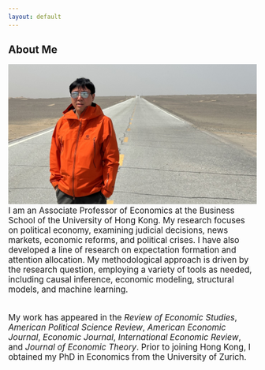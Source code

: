 ```yaml
---
layout: default
---
```


## About Me

<img class="full-width-image" src="/image/hengchen-2025-april.jpg">

<div style="font-size: 1.2em;">
I am an Associate Professor of Economics at the Business School of the University of Hong Kong. My research focuses on political economy, examining judicial decisions, news markets, economic reforms, and political crises. I have also developed a line of research on expectation formation and attention allocation. My methodological approach is driven by the research question, employing a variety of tools as needed, including causal inference, economic modeling, structural models, and machine learning.<br><br>

My work has appeared in the *Review of Economic Studies*, *American Political Science Review*, *American Economic Journal*, *Economic Journal*, *International Economic Review*, and *Journal of Economic Theory*. Prior to joining Hong Kong, I obtained my PhD in Economics from the University of Zurich.
</div>
